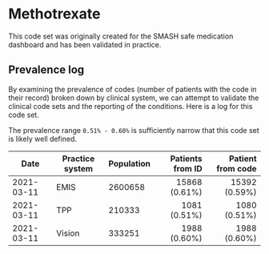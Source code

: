 # Methotrexate

This code set was originally created for the SMASH safe medication dashboard and has been validated in practice.

## Prevalence log

By examining the prevalence of codes (number of patients with the code in their record) broken down by clinical system, we can attempt to validate the clinical code sets and the reporting of the conditions. Here is a log for this code set.

The prevalence range `0.51% - 0.60%` is sufficiently narrow that this code set is likely well defined.

| Date       | Practice system | Population | Patients from ID | Patient from code |
| ---------- | --------------- | ---------- | ---------------: | ----------------: |
| 2021-03-11 | EMIS            | 2600658    |    15868 (0.61%) |     15392 (0.59%) |
| 2021-03-11 | TPP             | 210333     |     1081 (0.51%) |      1080 (0.51%) |
| 2021-03-11 | Vision          | 333251     |     1988 (0.60%) |      1988 (0.60%) |
